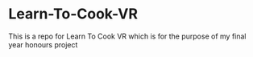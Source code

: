 # Learn-To-Cook-VR
This is a repo for Learn To Cook VR which is for the purpose of my final year honours project
